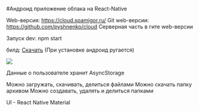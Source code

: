 #Андроид приложение облака на React-Native

Web-версия: https://cloud.spamigor.ru/
Git web-версии: https://github.com/pyshnenko/cloud
Серверная часть в гите web-версии

Запуск dev: npm start

билд: [Скачать](https://github.com/pyshnenko/cloud_react_native/blob/main/files/cloud_app.apk)
(При установке андроид ругается)

![](files/screen.gif)

Данные о пользователе хранит AsyncStorage

Можно загружать, скачивать, делиться файлами
Можно скачать папку архивом
Можно создавать, удалять и делиться папками

UI - React Native Material